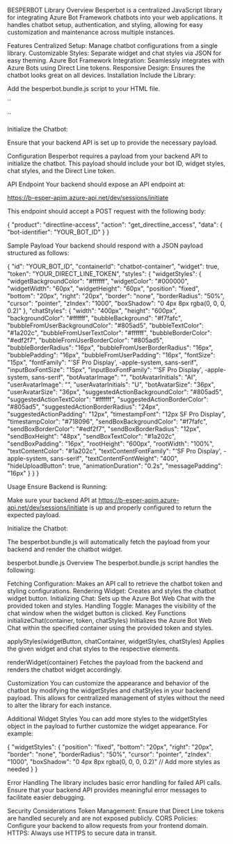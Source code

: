BESPERBOT Library
Overview
Besperbot is a centralized JavaScript library for integrating Azure Bot Framework chatbots into your web applications. It handles chatbot setup, authentication, and styling, allowing for easy customization and maintenance across multiple instances.

Features
Centralized Setup: Manage chatbot configurations from a single library.
Customizable Styles: Separate widget and chat styles via JSON for easy theming.
Azure Bot Framework Integration: Seamlessly integrates with Azure Bots using Direct Line tokens.
Responsive Design: Ensures the chatbot looks great on all devices.
Installation
Include the Library:

Add the besperbot.bundle.js script to your HTML file.

``

<script src="path/to/besperbot.bundle.js"></script>
``

Initialize the Chatbot:

Ensure that your backend API is set up to provide the necessary payload.

Configuration
Besperbot requires a payload from your backend API to initialize the chatbot. This payload should include your bot ID, widget styles, chat styles, and the Direct Line token.

API Endpoint
Your backend should expose an API endpoint at:

https://b-esper-apim.azure-api.net/dev/sessions/initiate

This endpoint should accept a POST request with the following body:

{ "product": "directline-access", "action": "get_directline_access", "data": { "bot-identifier": "YOUR_BOT_ID" } }

Sample Payload
Your backend should respond with a JSON payload structured as follows:

{ "id": "YOUR_BOT_ID", "containerId": "chatbot-container", "widget": true, "token": "YOUR_DIRECT_LINE_TOKEN", "styles": { "widgetStyles": { "widgetBackgroundColor": "#ffffff", "widgetColor": "#000000", "widgetWidth": "60px", "widgetHeight": "60px", "position": "fixed", "bottom": "20px", "right": "20px", "border": "none", "borderRadius": "50%", "cursor": "pointer", "zIndex": "1000", "boxShadow": "0 4px 8px rgba(0, 0, 0, 0.2)" }, "chatStyles": { "width": "400px", "height": "600px", "backgroundColor": "#ffffff", "bubbleBackground": "#f7fafc", "bubbleFromUserBackgroundColor": "#805ad5", "bubbleTextColor": "#1a202c", "bubbleFromUserTextColor": "#ffffff", "bubbleBorderColor": "#edf2f7", "bubbleFromUserBorderColor": "#805ad5", "bubbleBorderRadius": "16px", "bubbleFromUserBorderRadius": "16px", "bubblePadding": "16px", "bubbleFromUserPadding": "16px", "fontSize": "15px", "fontFamily": "'SF Pro Display', -apple-system, sans-serif", "inputBoxFontSize": "15px", "inputBoxFontFamily": "'SF Pro Display', -apple-system, sans-serif", "botAvatarImage": "", "botAvatarInitials": "AI", "userAvatarImage": "", "userAvatarInitials": "U", "botAvatarSize": "36px", "userAvatarSize": "36px", "suggestedActionBackgroundColor": "#805ad5", "suggestedActionTextColor": "#ffffff", "suggestedActionBorderColor": "#805ad5", "suggestedActionBorderRadius": "24px", "suggestedActionPadding": "12px", "timestampFont": "12px SF Pro Display", "timestampColor": "#718096", "sendBoxBackgroundColor": "#f7fafc", "sendBoxBorderColor": "#edf2f7", "sendBoxBorderRadius": "12px", "sendBoxHeight": "48px", "sendBoxTextColor": "#1a202c", "sendBoxPadding": "16px", "rootHeight": "600px", "rootWidth": "100%", "textContentColor": "#1a202c", "textContentFontFamily": "'SF Pro Display', -apple-system, sans-serif", "textContentFontWeight": "400", "hideUploadButton": true, "animationDuration": "0.2s", "messagePadding": "16px" } } }

Usage
Ensure Backend is Running:

Make sure your backend API at https://b-esper-apim.azure-api.net/dev/sessions/initiate is up and properly configured to return the expected payload.

Initialize the Chatbot:

The besperbot.bundle.js will automatically fetch the payload from your backend and render the chatbot widget.

besperbot.bundle.js Overview
The besperbot.bundle.js script handles the following:

Fetching Configuration: Makes an API call to retrieve the chatbot token and styling configurations.
Rendering Widget: Creates and styles the chatbot widget button.
Initializing Chat: Sets up the Azure Bot Web Chat with the provided token and styles.
Handling Toggle: Manages the visibility of the chat window when the widget button is clicked.
Key Functions
initializeChat(container, token, chatStyles)
Initializes the Azure Bot Web Chat within the specified container using the provided token and styles.

applyStyles(widgetButton, chatContainer, widgetStyles, chatStyles)
Applies the given widget and chat styles to the respective elements.

renderWidget(container)
Fetches the payload from the backend and renders the chatbot widget accordingly.

Customization
You can customize the appearance and behavior of the chatbot by modifying the widgetStyles and chatStyles in your backend payload. This allows for centralized management of styles without the need to alter the library for each instance.

Additional Widget Styles
You can add more styles to the widgetStyles object in the payload to further customize the widget appearance. For example:

{ "widgetStyles": { "position": "fixed", "bottom": "20px", "right": "20px", "border": "none", "borderRadius": "50%", "cursor": "pointer", "zIndex": "1000", "boxShadow": "0 4px 8px rgba(0, 0, 0, 0.2)" // Add more styles as needed } }

Error Handling
The library includes basic error handling for failed API calls. Ensure that your backend API provides meaningful error messages to facilitate easier debugging.

Security Considerations
Token Management: Ensure that Direct Line tokens are handled securely and are not exposed publicly.
CORS Policies: Configure your backend to allow requests from your frontend domain.
HTTPS: Always use HTTPS to secure data in transit.